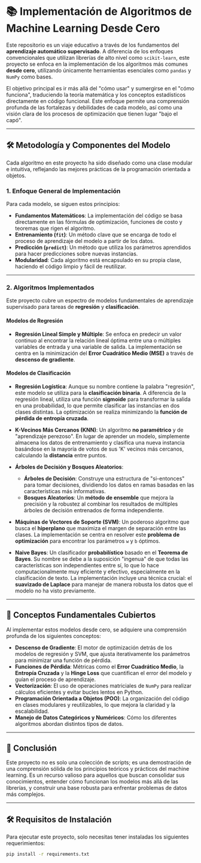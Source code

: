 # 📚 Implementación de Algoritmos de Machine Learning Desde Cero

Este repositorio es un viaje educativo a través de los fundamentos del **aprendizaje automático supervisado**. A diferencia de los enfoques convencionales que utilizan librerías de alto nivel como `scikit-learn`, este proyecto se enfoca en la implementación de los algoritmos más comunes **desde cero**, utilizando únicamente herramientas esenciales como `pandas` y `NumPy` como bases.

El objetivo principal es ir más allá del "cómo usar" y sumergirse en el "cómo funciona", traduciendo la teoría matemática y los conceptos estadísticos directamente en código funcional. Este enfoque permite una comprensión profunda de las fortalezas y debilidades de cada modelo, así como una visión clara de los procesos de optimización que tienen lugar "bajo el capó".

---

## 🛠️ Metodología y Componentes del Modelo

Cada algoritmo en este proyecto ha sido diseñado como una clase modular e intuitiva, reflejando las mejores prácticas de la programación orientada a objetos.

### 1. Enfoque General de Implementación

Para cada modelo, se siguen estos principios:

- **Fundamentos Matemáticos**: La implementación del código se basa directamente en las fórmulas de optimización, funciones de costo y teoremas que rigen el algoritmo.
- **Entrenamiento (`fit`)**: Un método clave que se encarga de todo el proceso de aprendizaje del modelo a partir de los datos.
- **Predicción (`predict`)**: Un método que utiliza los parámetros aprendidos para hacer predicciones sobre nuevas instancias.
- **Modularidad**: Cada algoritmo está encapsulado en su propia clase, haciendo el código limpio y fácil de reutilizar.

---

### 2. Algoritmos Implementados

Este proyecto cubre un espectro de modelos fundamentales de aprendizaje supervisado para tareas de **regresión** y **clasificación**.

#### Modelos de Regresión

- **Regresión Lineal Simple y Múltiple**: Se enfoca en predecir un valor continuo al encontrar la relación lineal óptima entre una o múltiples variables de entrada y una variable de salida. La implementación se centra en la minimización del **Error Cuadrático Medio (MSE)** a través de **descenso de gradiente**.

#### Modelos de Clasificación

- **Regresión Logística**: Aunque su nombre contiene la palabra "regresión", este modelo se utiliza para la **clasificación binaria**. A diferencia de la regresión lineal, utiliza una función **sigmoide** para transformar la salida en una probabilidad, lo que permite clasificar las instancias en dos clases distintas. La optimización se realiza minimizando la **función de pérdida de entropía cruzada**.

- **K-Vecinos Más Cercanos (KNN)**: Un algoritmo **no paramétrico** y de "aprendizaje perezoso". En lugar de aprender un modelo, simplemente almacena los datos de entrenamiento y clasifica una nueva instancia basándose en la mayoría de votos de sus 'K' vecinos más cercanos, calculando la **distancia** entre puntos.

- **Árboles de Decisión y Bosques Aleatorios**:

  - **Árboles de Decisión**: Construye una estructura de "si-entonces" para tomar decisiones, dividiendo los datos en ramas basadas en las características más informativas.
  - **Bosques Aleatorios**: Un **método de ensemble** que mejora la precisión y la robustez al combinar los resultados de múltiples árboles de decisión entrenados de forma independiente.

- **Máquinas de Vectores de Soporte (SVM)**: Un poderoso algoritmo que busca el **hiperplano** que maximiza el margen de separación entre las clases. La implementación se centra en resolver este **problema de optimización** para encontrar los parámetros `w` y `b` óptimos.

- **Naive Bayes**: Un clasificador **probabilístico** basado en el **Teorema de Bayes**. Su nombre se debe a la suposición "ingenua" de que todas las características son independientes entre sí, lo que lo hace computacionalmente muy eficiente y efectivo, especialmente en la clasificación de texto. La implementación incluye una técnica crucial: el **suavizado de Laplace** para manejar de manera robusta los datos que el modelo no ha visto previamente.

---

## 🧠 Conceptos Fundamentales Cubiertos

Al implementar estos modelos desde cero, se adquiere una comprensión profunda de los siguientes conceptos:

- **Descenso de Gradiente**: El motor de optimización detrás de los modelos de regresión y SVM, que ajusta iterativamente los parámetros para minimizar una función de pérdida.
- **Funciones de Pérdida**: Métricas como el **Error Cuadrático Medio**, la **Entropía Cruzada** y la **Hinge Loss** que cuantifican el error del modelo y guían el proceso de aprendizaje.
- **Vectorización**: El uso de operaciones matriciales de `NumPy` para realizar cálculos eficientes y evitar bucles lentos en Python.
- **Programación Orientada a Objetos (POO)**: La organización del código en clases modulares y reutilizables, lo que mejora la claridad y la escalabilidad.
- **Manejo de Datos Categóricos y Numéricos**: Cómo los diferentes algoritmos abordan distintos tipos de datos.

---

## 🚀 Conclusión

Este proyecto no es solo una colección de scripts; es una demostración de una comprensión sólida de los principios teóricos y prácticos del machine learning. Es un recurso valioso para aquellos que buscan consolidar sus conocimientos, entender cómo funcionan los modelos más allá de las librerías, y construir una base robusta para enfrentar problemas de datos más complejos.

---

## 🛠️ Requisitos de Instalación

Para ejecutar este proyecto, solo necesitas tener instaladas los siguientes requerimientos:

```bash
pip install -r requirements.txt
```
